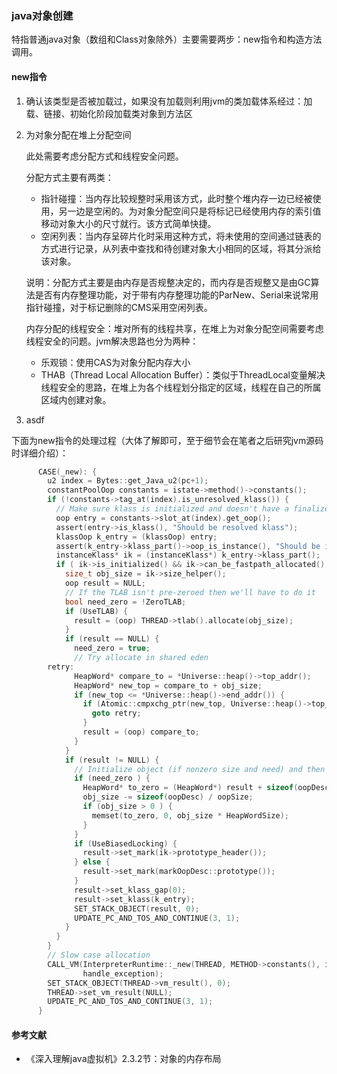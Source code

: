 ### java对象创建

特指普通java对象（数组和Class对象除外）主要需要两步：new指令和构造方法调用。

#### new指令

1. 确认该类型是否被加载过，如果没有加载则利用jvm的类加载体系经过：加载、链接、初始化阶段加载类对象到方法区

2. 为对象分配在堆上分配空间

   此处需要考虑分配方式和线程安全问题。

   分配方式主要有两类：

   - 指针碰撞：当内存比较规整时采用该方式，此时整个堆内存一边已经被使用，另一边是空闲的。为对象分配空间只是将标记已经使用内存的索引值移动对象大小的尺寸就行。该方式简单快捷。
   - 空闲列表：当内存呈碎片化时采用这种方式，将未使用的空间通过链表的方式进行记录，从列表中查找和待创建对象大小相同的区域，将其分派给该对象。

   说明：分配方式主要是由内存是否规整决定的，而内存是否规整又是由GC算法是否有内存整理功能，对于带有内存整理功能的ParNew、Serial来说常用指针碰撞，对于标记删除的CMS采用空闲列表。

   内存分配的线程安全：堆对所有的线程共享，在堆上为对象分配空间需要考虑线程安全的问题。jvm解决思路也分为两种：

   - 乐观锁：使用CAS为对象分配内存大小
   - THAB（Thread Local Allocation Buffer）：类似于ThreadLocal变量解决线程安全的思路，在堆上为各个线程划分指定的区域，线程在自己的所属区域内创建对象。

3. asdf

   













下面为new指令的处理过程（大体了解即可，至于细节会在笔者之后研究jvm源码时详细介绍）：

```c
      CASE(_new): {
        u2 index = Bytes::get_Java_u2(pc+1);
        constantPoolOop constants = istate->method()->constants();
        if (!constants->tag_at(index).is_unresolved_klass()) {
          // Make sure klass is initialized and doesn't have a finalizer
          oop entry = constants->slot_at(index).get_oop();
          assert(entry->is_klass(), "Should be resolved klass");
          klassOop k_entry = (klassOop) entry;
          assert(k_entry->klass_part()->oop_is_instance(), "Should be instanceKlass");
          instanceKlass* ik = (instanceKlass*) k_entry->klass_part();
          if ( ik->is_initialized() && ik->can_be_fastpath_allocated() ) {
            size_t obj_size = ik->size_helper();
            oop result = NULL;
            // If the TLAB isn't pre-zeroed then we'll have to do it
            bool need_zero = !ZeroTLAB;
            if (UseTLAB) {
              result = (oop) THREAD->tlab().allocate(obj_size);
            }
            if (result == NULL) {
              need_zero = true;
              // Try allocate in shared eden
        retry:
              HeapWord* compare_to = *Universe::heap()->top_addr();
              HeapWord* new_top = compare_to + obj_size;
              if (new_top <= *Universe::heap()->end_addr()) {
                if (Atomic::cmpxchg_ptr(new_top, Universe::heap()->top_addr(), compare_to) != compare_to) {
                  goto retry;
                }
                result = (oop) compare_to;
              }
            }
            if (result != NULL) {
              // Initialize object (if nonzero size and need) and then the header
              if (need_zero ) {
                HeapWord* to_zero = (HeapWord*) result + sizeof(oopDesc) / oopSize;
                obj_size -= sizeof(oopDesc) / oopSize;
                if (obj_size > 0 ) {
                  memset(to_zero, 0, obj_size * HeapWordSize);
                }
              }
              if (UseBiasedLocking) {
                result->set_mark(ik->prototype_header());
              } else {
                result->set_mark(markOopDesc::prototype());
              }
              result->set_klass_gap(0);
              result->set_klass(k_entry);
              SET_STACK_OBJECT(result, 0);
              UPDATE_PC_AND_TOS_AND_CONTINUE(3, 1);
            }
          }
        }
        // Slow case allocation
        CALL_VM(InterpreterRuntime::_new(THREAD, METHOD->constants(), index),
                handle_exception);
        SET_STACK_OBJECT(THREAD->vm_result(), 0);
        THREAD->set_vm_result(NULL);
        UPDATE_PC_AND_TOS_AND_CONTINUE(3, 1);
      }
```



#### 参考文献

- 《深入理解java虚拟机》2.3.2节：对象的内存布局

